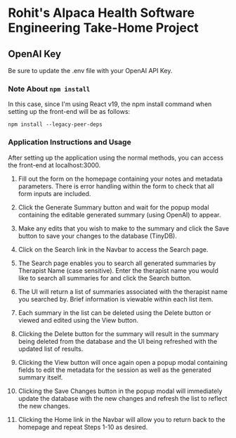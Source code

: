 # Rohit's Alpaca Health Software Engineering Take-Home Project

## OpenAI Key

Be sure to update the .env file with your OpenAI API Key.

### Note About `npm install`

In this case, since I'm using React v19, the npm install command when setting up the front-end will be as follows:

`npm install --legacy-peer-deps`

### Application Instructions and Usage

After setting up the application using the normal methods, you can access the front-end at localhost:3000.

1. Fill out the form on the homepage containing your notes and metadata parameters. There is error handling within the form to check that all form inputs are included.

2. Click the Generate Summary button and wait for the popup modal containing the editable generated summary (using OpenAI) to appear.

3. Make any edits that you wish to make to the summary and click the Save button to save your changes to the database (TinyDB).

4. Click on the Search link in the Navbar to access the Search page.

5. The Search page enables you to search all generated summaries by Therapist Name (case sensitive). Enter the therapist name you would like to search all summaries for and click the Search button.

6. The UI will return a list of summaries associated with the therapist name you searched by. Brief information is viewable within each list item.

7. Each summary in the list can be deleted using the Delete button or viewed and edited using the View button.

8. Clicking the Delete button for the summary will result in the summary being deleted from the database and the UI being refreshed with the updated list of results.

9. Clicking the View button will once again open a popup modal containing fields to edit the metadata for the session as well as the generated summary itself.

10. Clicking the Save Changes button in the popup modal will immediately update the database with the new changes and refresh the list to reflect the new changes.

11. Clicking the Home link in the Navbar will allow you to return back to the homepage and repeat Steps 1-10 as desired.